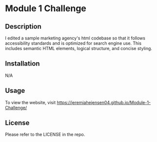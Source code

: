# Module 1 Challenge

## Description

I edited a sample marketing agency's html codebase so that it follows accessibility standards and is optimized for search engine use.
This includes semantic HTML elements, logical structure, and concise styling.

## Installation

N/A

## Usage

To view the website, visit https://jeremiahejensen04.github.io/Module-1-Challenge/

## License

Please refer to the LICENSE in the repo.